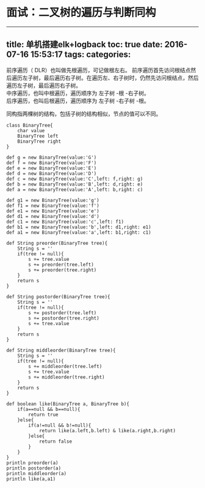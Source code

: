 面试：二叉树的遍历与判断同构
=
---
title: 单机搭建elk+logback
toc: true
date: 2016-07-16 15:53:17
tags:
categories:
---
前序遍历（ DLR）也叫做先根遍历，可记做根左右。 前序遍历首先访问根结点然后遍历左子树，最后遍历右子树。在遍历左、右子树时，仍然先访问根结点，然后遍历左子树，最后遍历右子树。  
中序遍历，也叫中根遍历，遍历顺序为 左子树 -根 -右子树。  
后序遍历，也叫后根遍历，遍历顺序为 左子树 -右子树 -根。  

同构指两棵树的结构，包括子树的结构相似，节点的值可以不同。

	class BinaryTree{
	    char value
	    BinaryTree left
	    BinaryTree right
	}

	def g = new BinaryTree(value:'G')
	def f = new BinaryTree(value:'F')
	def e = new BinaryTree(value:'E')
	def d = new BinaryTree(value:'D')
	def c = new BinaryTree(value:'C',left: f,right: g)
	def b = new BinaryTree(value:'B',left: d,right: e)
	def a = new BinaryTree(value:'A',left: b,right: c)

	def g1 = new BinaryTree(value:'g')
	def f1 = new BinaryTree(value:'f')
	def e1 = new BinaryTree(value:'e')
	def d1 = new BinaryTree(value:'d')
	def c1 = new BinaryTree(value:'c',left: f1)
	def b1 = new BinaryTree(value:'b',left: d1,right: e1)
	def a1 = new BinaryTree(value:'a',left: b1,right: c1)

	def String preorder(BinaryTree tree){
	    String s = ''
	    if(tree != null){
	        s += tree.value
	        s += preorder(tree.left)
	        s += preorder(tree.right)
	    }
	    return s
	}

	def String postorder(BinaryTree tree){
	    String s = ''
	    if(tree != null){
	        s += postorder(tree.left)
	        s += postorder(tree.right)
	        s += tree.value
	    }
	    return s
	}

	def String middleorder(BinaryTree tree){
	    String s = ''
	    if(tree != null){
	        s += middleorder(tree.left)
	        s += tree.value
	        s += middleorder(tree.right)
	    }
	    return s
	}

	def boolean like(BinaryTree a, BinaryTree b){
	    if(a==null && b==null){
	        return true
	    }else{
	        if(a!=null && b!=null){
	            return like(a.left,b.left) & like(a.right,b.right)
	        }else{
	            return false
	        }
	    }
	}
	println preorder(a)
	println postorder(a)
	println middleorder(a)
	println like(a,a1)
